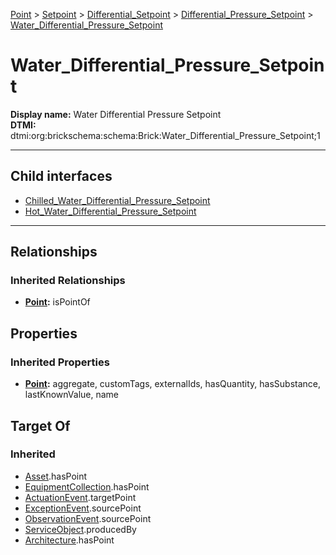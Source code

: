[Point](../../../../Point.md) > [Setpoint](../../../Setpoint.md) > [Differential_Setpoint](../../Differential_Setpoint.md) > [Differential_Pressure_Setpoint](../Differential_Pressure_Setpoint.md) > [Water_Differential_Pressure_Setpoint](#)
# Water_Differential_Pressure_Setpoint

**Display name:** Water Differential Pressure Setpoint<br />
**DTMI:** dtmi:org:brickschema:schema:Brick:Water_Differential_Pressure_Setpoint;1

---


## Child interfaces
* [Chilled_Water_Differential_Pressure_Setpoint](Chilled_Water_Differential_Pressure_Setpoint/Chilled_Water_Differential_Pressure_Setpoint.md)
* [Hot_Water_Differential_Pressure_Setpoint](Hot_Water_Differential_Pressure_Setpoint/Hot_Water_Differential_Pressure_Setpoint.md)

---
## Relationships
### Inherited Relationships
* **[Point](../../../../Point.md):** isPointOf
## Properties
### Inherited Properties
* **[Point](../../../../Point.md):** aggregate, customTags, externalIds, hasQuantity, hasSubstance, lastKnownValue, name
## Target Of
### Inherited
* [Asset](../../../../../Asset/Asset.md).hasPoint
* [EquipmentCollection](../../../../../Collection/AssetCollection/EquipmentCollection/EquipmentCollection.md).hasPoint
* [ActuationEvent](../../../../../Event/PointEvent/ActuationEvent.md).targetPoint
* [ExceptionEvent](../../../../../Event/PointEvent/ExceptionEvent.md).sourcePoint
* [ObservationEvent](../../../../../Event/PointEvent/ObservationEvent.md).sourcePoint
* [ServiceObject](../../../../../Information/ServiceObject/ServiceObject.md).producedBy
* [Architecture](../../../../../Space/Architecture/Architecture.md).hasPoint
